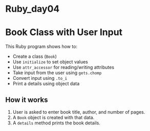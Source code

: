 # Ruby_day04
# Book Class with User Input

This Ruby program shows how to:

- Create a class (`Book`)
- Use `initialize` to set object values
- Use `attr_accessor` for reading/writing attributes
- Take input from the user using `gets.chomp`
- Convert input using `.to_i`
- Print a details using object data

## How it works

1. User is asked to enter book title, author, and number of pages.
2. A `Book` object is created with that data.
3. A `details` method prints the book details.

